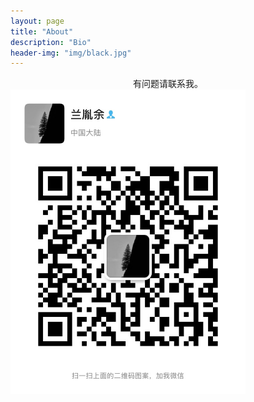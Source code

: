 ```yaml
---
layout: page
title: "About"
description: "Bio" 
header-img: "img/black.jpg"
---
```


<center>有问题请联系我。</center>

<img src="\img\20200516190635.jpg" alt="20200516190635" style="zoom: 50%;" />

